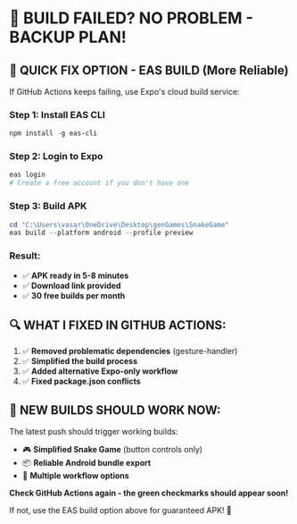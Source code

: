 # 🔧 BUILD FAILED? NO PROBLEM - BACKUP PLAN!

## 🎯 **QUICK FIX OPTION - EAS BUILD (More Reliable)**

If GitHub Actions keeps failing, use Expo's cloud build service:

### **Step 1: Install EAS CLI**
```powershell
npm install -g eas-cli
```

### **Step 2: Login to Expo**
```powershell
eas login
# Create a free account if you don't have one
```

### **Step 3: Build APK**
```powershell
cd "C:\Users\vasar\OneDrive\Desktop\genGames\SnakeGame"
eas build --platform android --profile preview
```

### **Result:**
- ✅ **APK ready in 5-8 minutes**
- ✅ **Download link provided**
- ✅ **30 free builds per month**

## 🔍 **WHAT I FIXED IN GITHUB ACTIONS:**

1. ✅ **Removed problematic dependencies** (gesture-handler)
2. ✅ **Simplified the build process**
3. ✅ **Added alternative Expo-only workflow**
4. ✅ **Fixed package.json conflicts**

## 🚀 **NEW BUILDS SHOULD WORK NOW:**

The latest push should trigger working builds:
- 🎮 **Simplified Snake Game** (button controls only)
- 📦 **Reliable Android bundle export**
- 🤖 **Multiple workflow options**

**Check GitHub Actions again - the green checkmarks should appear soon!** 

If not, use the EAS build option above for guaranteed APK! 🎯